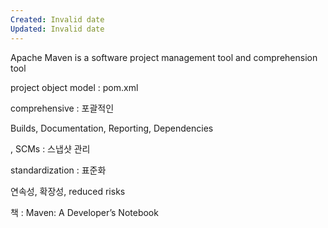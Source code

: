 ```yaml
---
Created: Invalid date
Updated: Invalid date
---
```

Apache Maven is a software project management tool and comprehension tool

project object model : pom.xml

comprehensive : 포괄적인

Builds, Documentation, Reporting, Dependencies

, SCMs : 스냅샷 관리

standardization : 표준화

연속성, 확장성, reduced risks

책 : Maven: A Developer’s Notebook